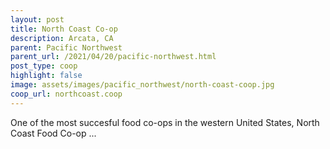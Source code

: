 ```yaml
---
layout: post
title: North Coast Co-op
description: Arcata, CA
parent: Pacific Northwest
parent_url: /2021/04/20/pacific-northwest.html
post_type: coop
highlight: false
image: assets/images/pacific_northwest/north-coast-coop.jpg
coop_url: northcoast.coop
---
```


One of the most succesful food co-ops in the western United States, North Coast Food Co-op ...